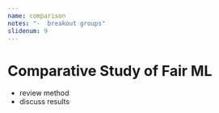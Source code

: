```yaml
---
name: comparison
notes: "-  breakout groups"
slidenum: 9
---
```

# Comparative Study of Fair ML
- review method
- discuss results